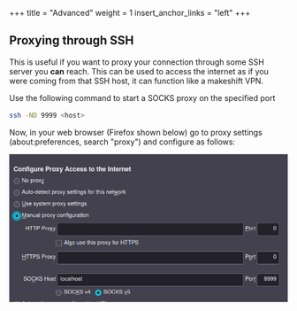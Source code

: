 +++
title = "Advanced"
weight = 1
insert_anchor_links = "left"
+++



## Proxying through SSH
This is useful if you want to proxy your connection through some SSH server you **can** reach.
This can be used to access the internet as if you were coming from that SSH host, it can function like a makeshift VPN.

Use the following command to start a SOCKS proxy on the specified port
```sh
ssh -ND 9999 <host>
```

Now, in your web browser (Firefox shown below) go to proxy settings
(about:preferences, search "proxy") and configure as follows:

![Setting up a proxy under Firefox: Select Manual Proxy Configuration and leave all fields blank except "SOCKS Host" (fill with localhost) and the corresponding port (9999)](./proxy-firefox.png)